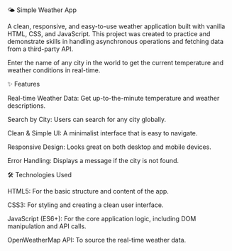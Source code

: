 🌤️ Simple Weather App

A clean, responsive, and easy-to-use weather application built with vanilla HTML, CSS, and JavaScript. This project was created to practice and demonstrate skills in handling asynchronous operations and fetching data from a third-party API.

Enter the name of any city in the world to get the current temperature and weather conditions in real-time.

✨ Features

Real-time Weather Data: Get up-to-the-minute temperature and weather descriptions.

Search by City: Users can search for any city globally.

Clean & Simple UI: A minimalist interface that is easy to navigate.

Responsive Design: Looks great on both desktop and mobile devices.

Error Handling: Displays a message if the city is not found.

🛠️ Technologies Used

HTML5: For the basic structure and content of the app.

CSS3: For styling and creating a clean user interface.

JavaScript (ES6+): For the core application logic, including DOM manipulation and API calls.

OpenWeatherMap API: To source the real-time weather data.
